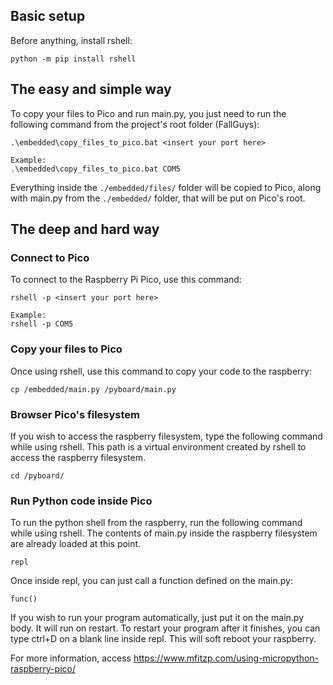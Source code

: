 
## Basic setup

Before anything, install rshell:

    python -m pip install rshell

## The easy and simple way
To copy your files to Pico and run main.py, you just need to run the following command from the
project's root folder (FallGuys):

    .\embedded\copy_files_to_pico.bat <insert your port here>

    Example:
    .\embedded\copy_files_to_pico.bat COM5

Everything inside the <code>./embedded/files/</code> folder will be copied to Pico, along with main.py from the
<code>./embedded/</code> folder, that will be put on Pico's root.


## The deep and hard way

### Connect to Pico

To connect to the Raspberry Pi Pico, use this command:

    rshell -p <insert your port here>

    Example:
    rshell -p COM5

### Copy your files to Pico

Once using rshell, use this command to copy your code to the raspberry:

    cp /embedded/main.py /pyboard/main.py

### Browser Pico's filesystem

If you wish to access the raspberry filesystem, type the following command while using rshell.
This path is a virtual environment created by rshell to access the raspberry filesystem.

    cd /pyboard/

### Run Python code inside Pico

To run the python shell from the raspberry, run the following command while using rshell.
The contents of main.py inside the raspberry filesystem are already loaded at this point.

    repl

Once inside repl, you can just call a function defined on the main.py:
    
    func()

If you wish to run your program automatically, just put it on the main.py body.
It will run on restart. To restart your program after it finishes, you can type ctrl+D on a blank line inside repl.
This will soft reboot your raspberry.

For more information, access https://www.mfitzp.com/using-micropython-raspberry-pico/